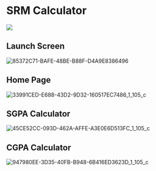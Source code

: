 # SRM Calculator
<image src="https://github.com/user-attachments/assets/eb685f61-02df-42b5-b58c-a555104be6f2">

## Launch Screen
![85372C71-BAFE-48BE-B88F-D4A9E8386496](https://github.com/user-attachments/assets/eb67ca75-9ebd-46ce-8d28-e5e08e3e017f)

## Home Page
![33991CED-E688-43D2-9D32-160517EC7486_1_105_c](https://github.com/user-attachments/assets/fcc8b515-918d-4fdd-99fb-5ed79f6582a9)

## SGPA Calculator
![45CE52CC-093D-462A-AFFE-A3E0E6D513FC_1_105_c](https://github.com/user-attachments/assets/93f9c55d-ce00-431c-846e-6fdb71e8ac66)

## CGPA Calculator
![947980EE-3D35-40FB-B948-6B416ED3623D_1_105_c](https://github.com/user-attachments/assets/c7637ac4-2a17-40bd-b0f5-355cda428301)
